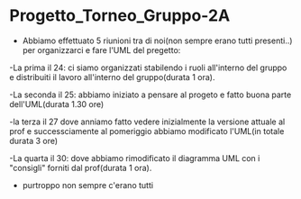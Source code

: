 # Progetto_Torneo_Gruppo-2A

* Abbiamo effettuato 5 riunioni tra di noi(non sempre erano tutti presenti..) per organizzarci e fare l'UML del pregetto:

-La prima il 24: ci siamo organizzati stabilendo i ruoli all'interno del gruppo e distribuiti il lavoro all'interno del gruppo(durata 1 ora).

-La seconda il 25: abbiamo iniziato a pensare al progeto e fatto buona parte dell'UML(durata 1.30 ore)

-la terza il 27 dove anniamo fatto vedere inizialmente la versione attuale al prof e successciamente al pomeriggio abbiamo modificato l'UML(in totale durata 3 ore)

-La quarta il 30: dove abbiamo rimodificato il diagramma UML con i "consigli" forniti dal prof(durata 1 ora).

* purtroppo non sempre c'erano tutti 
